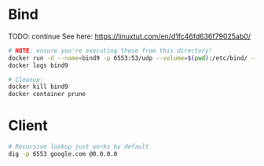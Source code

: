# Bind

TODO: continue
See here: https://linuxtut.com/en/d1fc46fd636f79025ab0/

```sh
# NOTE: ensure you're executing these from this directory!
docker run -d --name=bind9 -p 6553:53/udp --volume=$(pwd):/etc/bind/ --volume  /tmp:/var/cache/bind internetsystemsconsortium/bind9:9.18
docker logs bind9

# Cleanup:
docker kill bind9
docker container prune
```

# Client
```sh
# Recursive lookup just works by default
dig -p 6553 google.com @0.0.0.0
```
